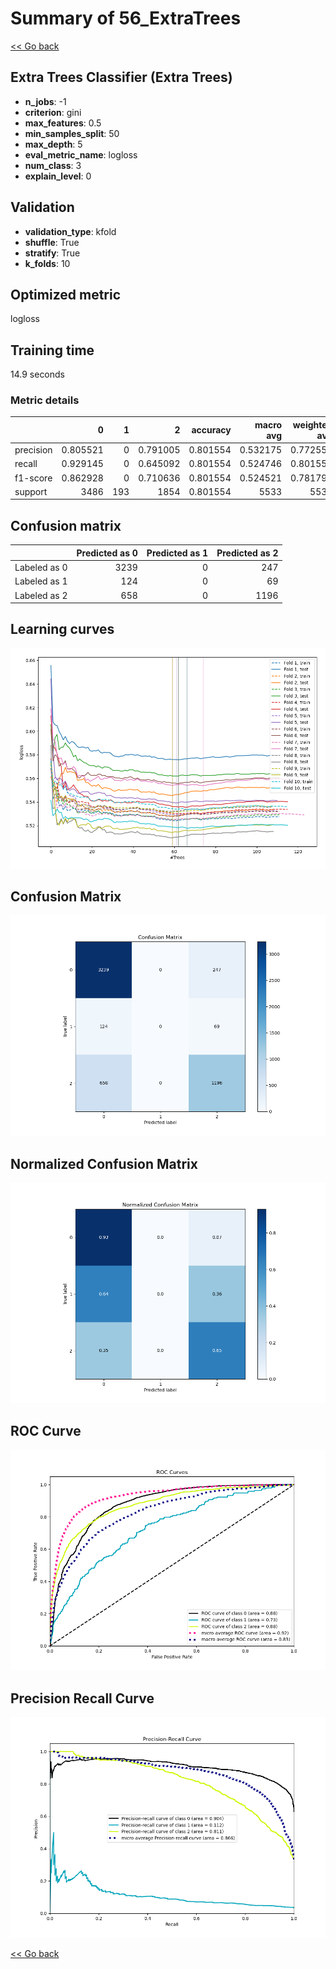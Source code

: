 # Summary of 56_ExtraTrees

[<< Go back](../README.md)


## Extra Trees Classifier (Extra Trees)
- **n_jobs**: -1
- **criterion**: gini
- **max_features**: 0.5
- **min_samples_split**: 50
- **max_depth**: 5
- **eval_metric_name**: logloss
- **num_class**: 3
- **explain_level**: 0

## Validation
 - **validation_type**: kfold
 - **shuffle**: True
 - **stratify**: True
 - **k_folds**: 10

## Optimized metric
logloss

## Training time

14.9 seconds

### Metric details
|           |           0 |   1 |           2 |   accuracy |   macro avg |   weighted avg |   logloss |
|:----------|------------:|----:|------------:|-----------:|------------:|---------------:|----------:|
| precision |    0.805521 |   0 |    0.791005 |   0.801554 |    0.532175 |       0.772559 |  0.540911 |
| recall    |    0.929145 |   0 |    0.645092 |   0.801554 |    0.524746 |       0.801554 |  0.540911 |
| f1-score  |    0.862928 |   0 |    0.710636 |   0.801554 |    0.524521 |       0.781797 |  0.540911 |
| support   | 3486        | 193 | 1854        |   0.801554 | 5533        |    5533        |  0.540911 |


## Confusion matrix
|              |   Predicted as 0 |   Predicted as 1 |   Predicted as 2 |
|:-------------|-----------------:|-----------------:|-----------------:|
| Labeled as 0 |             3239 |                0 |              247 |
| Labeled as 1 |              124 |                0 |               69 |
| Labeled as 2 |              658 |                0 |             1196 |

## Learning curves
![Learning curves](learning_curves.png)
## Confusion Matrix

![Confusion Matrix](confusion_matrix.png)


## Normalized Confusion Matrix

![Normalized Confusion Matrix](confusion_matrix_normalized.png)


## ROC Curve

![ROC Curve](roc_curve.png)


## Precision Recall Curve

![Precision Recall Curve](precision_recall_curve.png)



[<< Go back](../README.md)
